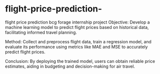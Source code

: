 # flight-price-prediction-
flight price prediction bcg forage internship project
Objective: Develop a machine learning model to predict flight prices based on historical data, facilitating informed travel planning.

Method: Collect and preprocess flight data, train a regression model, and evaluate its performance using metrics like MAE and MSE to accurately predict flight prices.

Conclusion: By deploying the trained model, users can obtain reliable price estimates, aiding in budgeting and decision-making for air travel.
